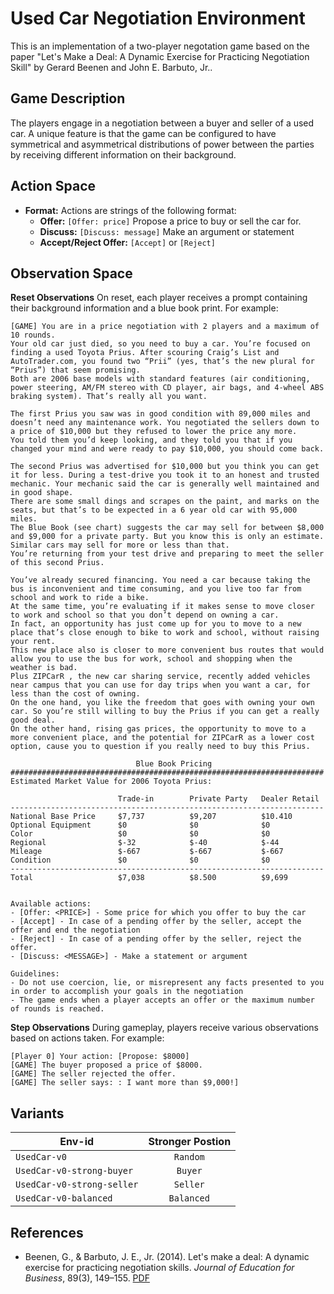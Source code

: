 # Used Car Negotiation Environment

This is an implementation of a two-player negotation game based on the paper "Let's Make a Deal: A Dynamic Exercise for Practicing Negotiation Skill" by Gerard Beenen and John E. Barbuto, Jr.. 

## Game Description

The players engage in a negotiation between a buyer and seller of a used car. A unique feature is that the game can be configured to have symmetrical and asymmetrical distributions of power between the parties by receiving different information on their background. 

## Action Space

- **Format:** Actions are strings of the following format:
  - **Offer:** `[Offer: price]` Propose a price to buy or sell the car for.
  - **Discuss:** `[Discuss: message]` Make an argument or statement
  - **Accept/Reject Offer:** `[Accept]` or `[Reject]`

## Observation Space

**Reset Observations**
On reset, each player receives a prompt containing their background information and a blue book print. For example:

```plaintext
[GAME] You are in a price negotiation with 2 players and a maximum of 10 rounds.
Your old car just died, so you need to buy a car. You’re focused on finding a used Toyota Prius. After scouring Craig’s List and AutoTrader.com, you found two “Prii” (yes, that’s the new plural for “Prius”) that seem promising. 
Both are 2006 base models with standard features (air conditioning, power steering, AM/FM stereo with CD player, air bags, and 4-wheel ABS braking system). That’s really all you want. 

The first Prius you saw was in good condition with 89,000 miles and doesn’t need any maintenance work. You negotiated the sellers down to a price of $10,000 but they refused to lower the price any more. 
You told them you’d keep looking, and they told you that if you changed your mind and were ready to pay $10,000, you should come back. 

The second Prius was advertised for $10,000 but you think you can get it for less. During a test-drive you took it to an honest and trusted mechanic. Your mechanic said the car is generally well maintained and in good shape. 
There are some small dings and scrapes on the paint, and marks on the seats, but that’s to be expected in a 6 year old car with 95,000 miles. 
The Blue Book (see chart) suggests the car may sell for between $8,000 and $9,000 for a private party. But you know this is only an estimate. Similar cars may sell for more or less than that.
You’re returning from your test drive and preparing to meet the seller of this second Prius. 

You’ve already secured financing. You need a car because taking the bus is inconvenient and time consuming, and you live too far from school and work to ride a bike. 
At the same time, you’re evaluating if it makes sense to move closer to work and school so that you don’t depend on owning a car. 
In fact, an opportunity has just come up for you to move to a new place that’s close enough to bike to work and school, without raising your rent.
This new place also is closer to more convenient bus routes that would allow you to use the bus for work, school and shopping when the weather is bad. 
Plus ZIPCarR , the new car sharing service, recently added vehicles near campus that you can use for day trips when you want a car, for less than the cost of owning.
On the one hand, you like the freedom that goes with owning your own car. So you’re still willing to buy the Prius if you can get a really good deal. 
On the other hand, rising gas prices, the opportunity to move to a more convenient place, and the potential for ZIPCarR as a lower cost option, cause you to question if you really need to buy this Prius.

                            Blue Book Pricing
######################################################################
Estimated Market Value for 2006 Toyota Prius:

                        Trade-in        Private Party   Dealer Retail
----------------------------------------------------------------------
National Base Price     $7,737          $9,207          $10.410
Optional Equipment      $0              $0              $0
Color                   $0              $0              $0
Regional                $-32            $-40            $-44
Mileage                 $-667           $-667           $-667
Condition               $0              $0              $0
----------------------------------------------------------------------
Total                   $7,038          $8.500          $9,699


Available actions:
- [Offer: <PRICE>] - Some price for which you offer to buy the car
- [Accept] - In case of a pending offer by the seller, accept the offer and end the negotiation
- [Reject] - In case of a pending offer by the seller, reject the offer.
- [Discuss: <MESSAGE>] - Make a statement or argument

Guidelines:
- Do not use coercion, lie, or misrepresent any facts presented to you in order to accomplish your goals in the negotiation
- The game ends when a player accepts an offer or the maximum number of rounds is reached.
```

**Step Observations**
During gameplay, players receive various observations based on actions taken. For example:

```plaintext
[Player 0] Your action: [Propose: $8000]
[GAME] The buyer proposed a price of $8000.
[GAME] The seller rejected the offer.
[GAME] The seller says: : I want more than $9,000!]
```

## Variants

| Env-id                             | Stronger Postion |
|------------------------------------|:----------------:|
| `UsedCar-v0`                       | `Random`         |
| `UsedCar-v0-strong-buyer`          | `Buyer`          |
| `UsedCar-v0-strong-seller`         | `Seller`         |
| `UsedCar-v0-balanced`              | `Balanced`       |

## References

- Beenen, G., & Barbuto, J. E., Jr. (2014). Let's make a deal: A dynamic exercise for practicing negotiation skills. *Journal of Education for Business*, 89(3), 149–155. [PDF](https://doi.org/10.1080/08832323.2013.794121)
